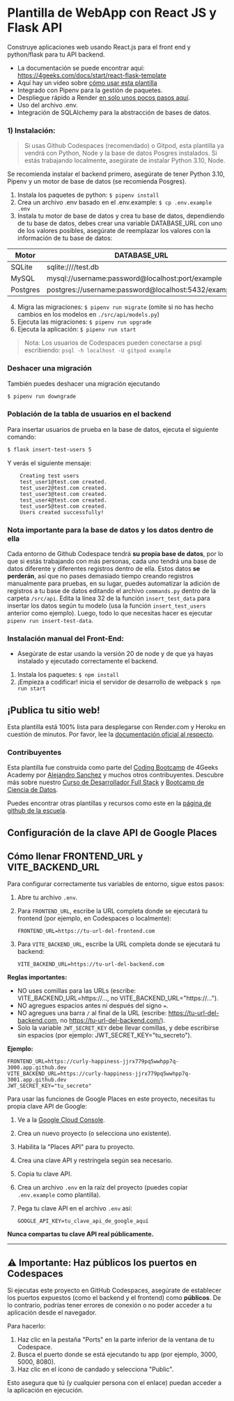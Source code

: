 # Plantilla de WebApp con React JS y Flask API

Construye aplicaciones web usando React.js para el front end y python/flask para tu API backend.

- La documentación se puede encontrar aquí: https://4geeks.com/docs/start/react-flask-template
- Aquí hay un video sobre [cómo usar esta plantilla](https://www.youtube.com/watch?v=qBz6Ddd2m38)
- Integrado con Pipenv para la gestión de paquetes.
- Despliegue rápido a Render [en solo unos pocos pasos aquí](https://4geeks.com/es/docs/start/despliega-con-render-com).
- Uso del archivo .env.
- Integración de SQLAlchemy para la abstracción de bases de datos.

### 1) Instalación:

> Si usas Github Codespaces (recomendado) o Gitpod, esta plantilla ya vendrá con Python, Node y la base de datos Posgres instalados. Si estás trabajando localmente, asegúrate de instalar Python 3.10, Node.

Se recomienda instalar el backend primero, asegúrate de tener Python 3.10, Pipenv y un motor de base de datos (se recomienda Posgres).

1. Instala los paquetes de python: `$ pipenv install`
2. Crea un archivo .env basado en el .env.example: `$ cp .env.example .env`
3. Instala tu motor de base de datos y crea tu base de datos, dependiendo de tu base de datos, debes crear una variable DATABASE_URL con uno de los valores posibles, asegúrate de reemplazar los valores con la información de tu base de datos:

| Motor    | DATABASE_URL                                        |
| -------- | --------------------------------------------------- |
| SQLite   | sqlite:////test.db                                  |
| MySQL    | mysql://username:password@localhost:port/example    |
| Postgres | postgres://username:password@localhost:5432/example |

4. Migra las migraciones: `$ pipenv run migrate` (omite si no has hecho cambios en los modelos en `./src/api/models.py`)
5. Ejecuta las migraciones: `$ pipenv run upgrade`
6. Ejecuta la aplicación: `$ pipenv run start`

> Nota: Los usuarios de Codespaces pueden conectarse a psql escribiendo: `psql -h localhost -U gitpod example`

### Deshacer una migración

También puedes deshacer una migración ejecutando

```sh
$ pipenv run downgrade
```

### Población de la tabla de usuarios en el backend

Para insertar usuarios de prueba en la base de datos, ejecuta el siguiente comando:

```sh
$ flask insert-test-users 5
```

Y verás el siguiente mensaje:

```
    Creating test users
    test_user1@test.com created.
    test_user2@test.com created.
    test_user3@test.com created.
    test_user4@test.com created.
    test_user5@test.com created.
    Users created successfully!
```

### **Nota importante para la base de datos y los datos dentro de ella**

Cada entorno de Github Codespace tendrá **su propia base de datos**, por lo que si estás trabajando con más personas, cada uno tendrá una base de datos diferente y diferentes registros dentro de ella. Estos datos **se perderán**, así que no pases demasiado tiempo creando registros manualmente para pruebas, en su lugar, puedes automatizar la adición de registros a tu base de datos editando el archivo `commands.py` dentro de la carpeta `/src/api`. Edita la línea 32 de la función `insert_test_data` para insertar los datos según tu modelo (usa la función `insert_test_users` anterior como ejemplo). Luego, todo lo que necesitas hacer es ejecutar `pipenv run insert-test-data`.

### Instalación manual del Front-End:

- Asegúrate de estar usando la versión 20 de node y de que ya hayas instalado y ejecutado correctamente el backend.

1. Instala los paquetes: `$ npm install`
2. ¡Empieza a codificar! inicia el servidor de desarrollo de webpack `$ npm run start`

## ¡Publica tu sitio web!

Esta plantilla está 100% lista para desplegarse con Render.com y Heroku en cuestión de minutos. Por favor, lee la [documentación oficial al respecto](https://4geeks.com/docs/start/deploy-to-render-com).

### Contribuyentes

Esta plantilla fue construida como parte del [Coding Bootcamp](https://4geeksacademy.com/us/coding-bootcamp) de 4Geeks Academy por [Alejandro Sanchez](https://twitter.com/alesanchezr) y muchos otros contribuyentes. Descubre más sobre nuestro [Curso de Desarrollador Full Stack](https://4geeksacademy.com/us/coding-bootcamps/part-time-full-stack-developer) y [Bootcamp de Ciencia de Datos](https://4geeksacademy.com/us/coding-bootcamps/datascience-machine-learning).

Puedes encontrar otras plantillas y recursos como este en la [página de github de la escuela](https://github.com/4geeksacademy/).

## Configuración de la clave API de Google Places

## Cómo llenar FRONTEND_URL y VITE_BACKEND_URL

Para configurar correctamente tus variables de entorno, sigue estos pasos:

1. Abre tu archivo `.env`.
2. Para `FRONTEND_URL`, escribe la URL completa donde se ejecutará tu frontend (por ejemplo, en Codespaces o localmente):

   ```env
   FRONTEND_URL=https://tu-url-del-frontend.com
   ```

3. Para `VITE_BACKEND_URL`, escribe la URL completa donde se ejecutará tu backend:

   ```env
   VITE_BACKEND_URL=https://tu-url-del-backend.com
   ```

**Reglas importantes:**

- NO uses comillas para las URLs (escribe: VITE_BACKEND_URL=https://..., no VITE_BACKEND_URL="https://...").
- NO agregues espacios antes ni después del signo `=`.
- NO agregues una barra `/` al final de la URL (escribe: https://tu-url-del-backend.com, no https://tu-url-del-backend.com/).
- Solo la variable `JWT_SECRET_KEY` debe llevar comillas, y debe escribirse sin espacios (por ejemplo: JWT_SECRET_KEY="tu_secreto").

**Ejemplo:**

```env
FRONTEND_URL=https://curly-happiness-jjrx779pq5wwhpp7q-3000.app.github.dev
VITE_BACKEND_URL=https://curly-happiness-jjrx779pq5wwhpp7q-3001.app.github.dev
JWT_SECRET_KEY="tu_secreto"
```

Para usar las funciones de Google Places en este proyecto, necesitas tu propia clave API de Google:

1. Ve a la [Google Cloud Console](https://console.cloud.google.com/).
2. Crea un nuevo proyecto (o selecciona uno existente).
3. Habilita la "Places API" para tu proyecto.
4. Crea una clave API y restríngela según sea necesario.
5. Copia tu clave API.
6. Crea un archivo `.env` en la raíz del proyecto (puedes copiar `.env.example` como plantilla).
7. Pega tu clave API en el archivo `.env` así:

   ```env
   GOOGLE_API_KEY=tu_clave_api_de_google_aquí
   ```

**Nunca compartas tu clave API real públicamente.**

---

## ⚠️ Importante: Haz públicos los puertos en Codespaces

Si ejecutas este proyecto en GitHub Codespaces, asegúrate de establecer los puertos expuestos (como el backend y el frontend) como **públicos**. De lo contrario, podrías tener errores de conexión o no poder acceder a tu aplicación desde el navegador.

Para hacerlo:

1. Haz clic en la pestaña "Ports" en la parte inferior de la ventana de tu Codespace.
2. Busca el puerto donde se está ejecutando tu app (por ejemplo, 3000, 5000, 8080).
3. Haz clic en el ícono de candado y selecciona "Public".

Esto asegura que tú (y cualquier persona con el enlace) puedan acceder a la aplicación en ejecución.
